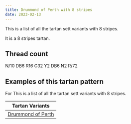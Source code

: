 ```yaml
---
title: Drummond of Perth with 8 stripes
date: 2023-02-13
---
```

This is a list of all the tartan sett variants with 8 stripes.

It is a 8 stripes tartan.


## Thread count
N/10 DB6 R16 G32 Y2 DB6 N2 R/72

## Examples of this tartan pattern
For This is a list of all the tartan sett variants with 8 stripes.

| Tartan Variants |
|---------------|
| [Drummond of Perth](/variants/n/10/db6/r16/g32/y2/db6/n2/r/72-db000064-g004c00-nd0d0d0-rc80000-yffc800/)||
